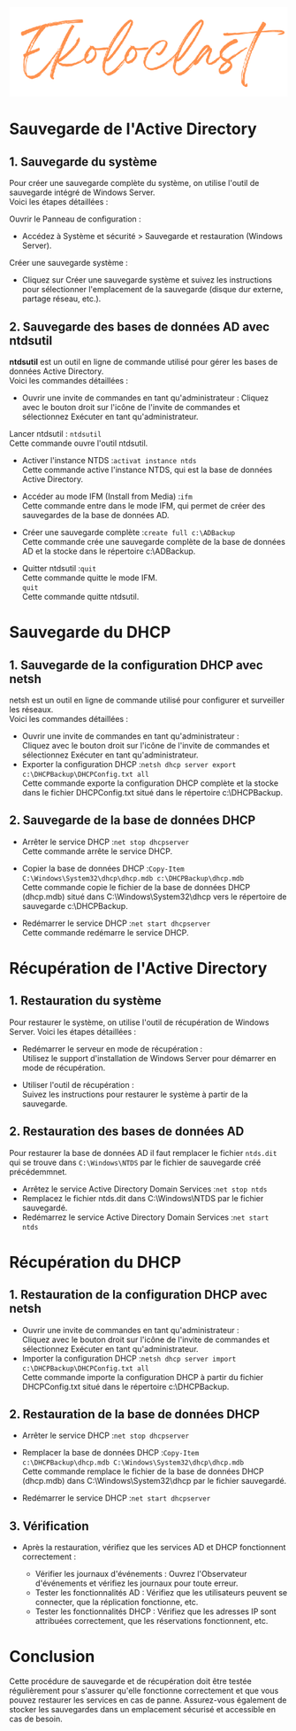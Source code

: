 <div align="center"> 

![logo](https://github.com/WildCodeSchool/TSSR-2405-P3-G3-BuildYourInfra-Ekoloclast/blob/s04/ressources/charte/ekoloclasttitreok.png)   

</div>

# Sauvegarde de l'Active Directory
## 1. Sauvegarde du système  


Pour créer une sauvegarde complète du système, on utilise l'outil de sauvegarde intégré de Windows Server.   
Voici les étapes détaillées :

Ouvrir le Panneau de configuration :  
- Accédez à Système et sécurité > Sauvegarde et restauration (Windows Server).  

Créer une sauvegarde système :  
-  Cliquez sur Créer une sauvegarde système et suivez les instructions pour sélectionner l'emplacement de la sauvegarde (disque dur externe, partage réseau, etc.).
## 2. Sauvegarde des bases de données AD avec ntdsutil
**ntdsutil** est un outil en ligne de commande utilisé pour gérer les bases de données Active Directory.  
 Voici les commandes détaillées :

- Ouvrir une invite de commandes en tant qu'administrateur : Cliquez avec le bouton droit sur l'icône de l'invite de commandes et sélectionnez Exécuter en tant qu'administrateur.

Lancer ntdsutil :
`ntdsutil`  
Cette commande ouvre l'outil ntdsutil.

- Activer l'instance NTDS :`activat instance ntds`  
Cette commande active l'instance NTDS, qui est la base de données Active Directory.

- Accéder au mode IFM (Install from Media) :`ifm`  
Cette commande entre dans le mode IFM, qui permet de créer des sauvegardes de la base de données AD.

- Créer une sauvegarde complète :`create full c:\ADBackup`  
Cette commande crée une sauvegarde complète de la base de données AD et la stocke dans le répertoire c:\ADBackup.

- Quitter ntdsutil :`quit`  
Cette commande quitte le mode IFM.  
`quit`  
Cette commande quitte ntdsutil.

# Sauvegarde du DHCP
## 1. Sauvegarde de la configuration DHCP avec netsh
netsh est un outil en ligne de commande utilisé pour configurer et surveiller les réseaux.  
 Voici les commandes détaillées :

- Ouvrir une invite de commandes en tant qu'administrateur :  
 Cliquez avec le bouton droit sur l'icône de l'invite de commandes et sélectionnez Exécuter en tant qu'administrateur.
- Exporter la configuration DHCP :`netsh dhcp server export c:\DHCPBackup\DHCPConfig.txt all`  
Cette commande exporte la configuration DHCP complète et la stocke dans le fichier DHCPConfig.txt situé dans le répertoire c:\DHCPBackup.
## 2. Sauvegarde de la base de données DHCP

- Arrêter le service DHCP :`net stop dhcpserver`  
Cette commande arrête le service DHCP.

- Copier la base de données DHCP :`Copy-Item C:\Windows\System32\dhcp\dhcp.mdb c:\DHCPBackup\dhcp.mdb`  
Cette commande copie le fichier de la base de données DHCP (dhcp.mdb) situé dans C:\Windows\System32\dhcp vers le répertoire de sauvegarde c:\DHCPBackup.

- Redémarrer le service DHCP :`net start dhcpserver`  
Cette commande redémarre le service DHCP.

# Récupération de l'Active Directory
## 1. Restauration du système
Pour restaurer le système, on utilise l'outil de récupération de Windows Server.   Voici les étapes détaillées :

- Redémarrer le serveur en mode de récupération :  
 Utilisez le support d'installation de Windows Server pour démarrer en mode de récupération.  

- Utiliser l'outil de récupération :  
 Suivez les instructions pour restaurer le système à partir de la sauvegarde.
## 2. Restauration des bases de données AD 
Pour restaurer la base de données AD il faut remplacer le fichier `ntds.dit` qui se trouve dans `C:\Windows\NTDS` par le fichier de sauvegarde créé précédemmnet. 
- Arrêtez le service Active Directory Domain Services :`net stop ntds`
- Remplacez le fichier ntds.dit dans C:\Windows\NTDS par le fichier sauvegardé.
- Redémarrez le service Active Directory Domain Services :`net start ntds` 

# Récupération du DHCP
## 1. Restauration de la configuration DHCP avec netsh
- Ouvrir une invite de commandes en tant qu'administrateur :  
 Cliquez avec le bouton droit sur l'icône de l'invite de commandes et sélectionnez Exécuter en tant qu'administrateur.
- Importer la configuration DHCP :`netsh dhcp server import c:\DHCPBackup\DHCPConfig.txt all`  
Cette commande importe la configuration DHCP à partir du fichier DHCPConfig.txt situé dans le répertoire c:\DHCPBackup.
## 2. Restauration de la base de données DHCP
- Arrêter le service DHCP :`net stop dhcpserver`
- Remplacer la base de données DHCP :`Copy-Item c:\DHCPBackup\dhcp.mdb C:\Windows\System32\dhcp\dhcp.mdb`  
Cette commande remplace le fichier de la base de données DHCP (dhcp.mdb) dans C:\Windows\System32\dhcp par le fichier sauvegardé.

- Redémarrer le service DHCP :`net start dhcpserver`  
## 3. Vérification
- Après la restauration, vérifiez que les services AD et DHCP fonctionnent correctement :  

  - Vérifier les journaux d'événements : Ouvrez l'Observateur d'événements et vérifiez les journaux pour toute erreur.  
  - Tester les fonctionnalités AD : Vérifiez que les utilisateurs peuvent se connecter, que la réplication fonctionne, etc.  
  - Tester les fonctionnalités DHCP : Vérifiez que les adresses IP sont attribuées correctement, que les réservations fonctionnent, etc.
# Conclusion
Cette procédure de sauvegarde et de récupération doit être testée régulièrement pour s'assurer qu'elle fonctionne correctement et que vous pouvez restaurer les services en cas de panne. Assurez-vous également de stocker les sauvegardes dans un emplacement sécurisé et accessible en cas de besoin.